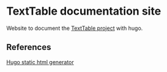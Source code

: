 # TextTable documentation site
Website to document the [TextTable project](https://github.com/franzreitmayer/TextTable) with hugo.

## References
[Hugo static html generator](https://github.com/gohugoio/hugo)
